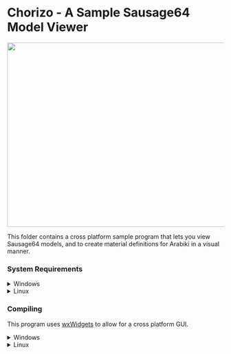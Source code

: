 # Chorizo - A Sample Sausage64 Model Viewer

<img src="../.github/Chorizo.png" width="800" height="430"/>

This folder contains a cross platform sample program that lets you view Sausage64 models, and to create material definitions for Arabiki in a visual manner.

### System Requirements
<details><summary>Windows</summary>
<p>
    
* Windows XP or higher.
* An OpenGL capable device.
</p>
</details>

<details><summary>Linux</summary>
<p>
    
* Ubuntu (Haven't tested with others)
* An OpenGL capable device.
</p>
</details>


### Compiling

This program uses [wxWidgets](https://www.wxwidgets.org/) to allow for a cross platform GUI. 

<details><summary>Windows</summary>
<p>

**If you cloned this repo, make sure that the GLM submodule was properly downloaded. Check the `Include` folder. If it does not have GLM inside, you must run `git submodule update --init --recursive`, or download GLM from [here](https://github.com/g-truc/glm) and place it there manually.**
    
Because Chorizo is designed with Windows XP compatibility in mind, I use Visual Studio 2019 with the old XP SDK (`v141_xp`) to compile the solution. If you are not interested in supporting XP, then feel free to use a later version of the IDE and SDK. 

Download the [wxWidgets source code ZIP](https://wxwidgets.org/downloads/), and extract it. If you are targeting Windows XP, use wxWidgets 3.2.8, otherwise use the latest. Go to the `build/msw` folder and open the solution file for your Visual Studio version. Since I am using VS 2019, open `wx_vc16.sln` (as Visual Studio 2019 refers to version 16). Once the solution loads, you will need to edit all the projects options to use `/MT` for code generation, as wxWidgets compiles with `/MD` by default. Afterwards, if you want XP compatibility then make sure you set the Platform Toolset to `v141_xp`. After those steps are completed, compile the wxWidgets static libraries using your preferred setup (debug/release 32/64). Once wxWidgets is finished compiling, make sure that the `WXWIN` environment variable is set on your system to point to the wxWidgets directory (if it isn't, do so). If you are able to compile the OpenGL samples (after changing them to `/MT` and their platform toolkit if needed), then you are good to go.

If you have successfully installed wxWidgets, then simply open `Chorizo.vcxproj` with Visual Studio to compile. If you want XP compatibility, then you will need to use the `Win32 (XP)` solution platform. Otherwise, use `x64`.

</p>
</details>

<details><summary>Linux</summary>
<p>

**If you cloned this repo, make sure that the GLM submodule was properly downloaded. Check the `Include` folder. If it does not have GLM inside, you must run `git submodule update --init --recursive`, or download GLM from [here](https://github.com/g-truc/glm) and place it there manually.**

Start by installing or building wxWidgets using this [guide](https://docs.wxwidgets.org/trunk/plat_gtk_install.html). **Make sure you compile with OpenGL enabled.** If you are able to compile the OpenGL samples (located in wxWidgets/samples/opengl), then you have succeeded.

If you have successfully installed wxWidgets, then simply run `make` to compile.

</details>